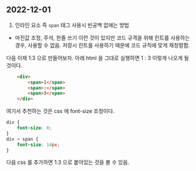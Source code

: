## 2022-12-01

1. 인라인 요소 즉 `span` 태그 사용시 빈공백 없애는 방법
 - 마진값 조정, 주석, 한줄 쓰기 이런 것이 있지만 코드 규격을 위해 린트를 사용하는 경우, 사용할 수 없음. 저장시 린트를 사용하기 때문에 코드 규칙에 맞게 재정렬함.

다음 이제 1:3 으로 만들어보자. 아래 html 을 그대로 실행하면 1 : 3 이렇게 나오게 될 것이다.
```html
    <div>
        <span>1</span>
        <span>:</span>
        <span>3</span>
    </div>
```

여기서 추천하는 것은 css 에 font-size 조정이다.

```css
div {
    font-size: 0;
}
div > span {
    font-size: 14px;
}
```

다음 css 를 추가하면 1:3 으로 붙어있는 것을 볼 수 있음.